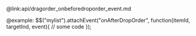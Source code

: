 @link:api/dragorder_onbeforedroporder_event.md

@example:
$$("mylist").attachEvent("onAfterDropOrder", function(itemId, targetInd, event){
    // some code
});
